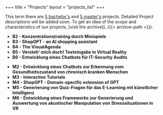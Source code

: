 +++
title = "Projects"
layout = "projects_list"
+++

This term there are [5 bachelor's](#B2) and [5 master's](#M2) projects.
Detailed Project descriptions will be added soon. To get an idea of the
scope and characteristics of our projects, [visit the archive](../{{< archive-path >}}).

<!-- this part below can be completely deleted as soon as the projects go online. -->
<a name="B1"></a>
- **B2 - Konzentrationstraining durch Minispiele**
- **B3 - ShopGPT - an AI shopping assistant**
- **B4 - The VisualAgenda**
- **B5 - Versteh' mich doch! Texteingabe in Virtual Reality**
- **B6 -  Entwicklung eines Chatbots für IT-Security Audits**

<a name="B1"></a>
- **M2 - Entwicklung eines Chatbots zur Erkennung vom Gesundheitszustand von chronisch kranken Menschen**
- **M3 - Interactive Tutorials**
- **M4 - ShopGPT - Domain-specific extension of GPT**
- **M5 - Generierung von Quiz-Fragen für das E-Learning mit künstlicher Intelligenz**
- **M6 - Entwicklung eines Frameworks zur Generierung und Auswertung von akustischer Manipulation von Stresssituationen in VR**

